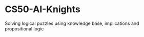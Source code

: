 # CS50-AI-Knights
Solving logical puzzles using knowledge base, implications and propositional logic
